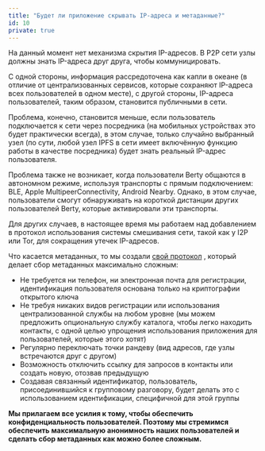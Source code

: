 ```yaml
---
title: "Будет ли приложение скрывать IP-адреса и метаданные?"
id: 10
private: true
---
```


На данный момент нет механизма скрытия IP-адресов. В P2P сети узлы должны знать IP-адреса друг друга, чтобы коммуницировать.

С одной стороны, информация рассредоточена как капли в океане (в отличие от централизованных сервисов, которые сохраняют IP-адреса всех пользователей в одном месте), с другой стороны, IP-адреса пользователей, таким образом, становится публичными в сети.

Проблема, конечно, становится меньше, если пользователь подключается к сети через посредника (на мобильных устройствах это будет практически всегда), в этом случае, только случайно выбранный узел (по сути, любой узел IPFS в сети имеет включённую функцию работы в качестве посредника) будет знать реальный IP-адрес пользователя.

Проблема также не возникает, когда пользователи Berty общаются в автономном режиме, используя транспорты с прямым подключением: BLE, Apple MultipeerConnectivity, Android Nearby. Однако, в этом случае, пользователи смогут обнаруживать на короткой дистанции других пользователей Berty, которые активировали эти транспорты.

Для других случаев, в настоящее время мы работаем над добавлением в протокол использования системы смешивания сети, такой как у I2P или Tor, для сокращения утечек IP-адресов.

Что касается метаданных, то мы создали [свой протокол](https://berty.tech/docs/protocol/) , который делает сбор метаданных максимально сложным:
* Не требуется ни телефон, ни электронная почта для регистрации, идентификация пользователя основана только на криптографии открытого ключа
* Не требуя никаких видов регистрации или использования централизованной службы на любом уровне (мы можем предложить опциональную службу каталога, чтобы легко находить контакты, с одной целью упрощения использования приложения для пользователей, которые этого хотят)
* Регулярно переключать точки рандеву (вид адресов, где узлы встречаются друг с другом)
* Возможность отключить ссылку для запросов в контакты или создать новую, отозвав предыдущую
* Создавая связанный идентификатор, пользователь, присоединившийся к групповому разговору, будет делать это с использованием идентификации, специфичной для этой группы

**Мы прилагаем все усилия к тому, чтобы обеспечить конфиденциальность пользователей. Поэтому мы стремимся обеспечить максимальную анонимность наших пользователей и сделать сбор метаданных как можно более сложным.**
